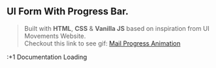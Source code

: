 ## UI Form With Progress Bar.

> Built with **HTML**, **CSS** & **Vanilla JS** based on inspiration from UI Movements Website.  
Checkout this link to see gif:  [Mail Progress Animation](https://uimovement.com/ui/3178/mail-progress-animation/)

:+1 Documentation Loading